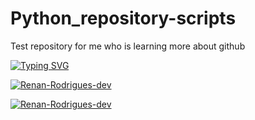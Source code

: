 # Python_repository-scripts
Test repository for me who is learning more about github

<article class="markdown-body entry-content container-lg f5" itemprop="text"><p dir="auto"><a href="https://git.io/typing-svg" rel="nofollow"><img src="https://camo.githubusercontent.com/3ea870c3ddfbe54333e58974b975935e69ccf6743cda38f48183da3bc9d66aa2/68747470733a2f2f726561646d652d747970696e672d7376672e64656d6f6c61622e636f6d2f3f666f6e743d267765696768743d3630302673697a653d33302670617573653d313030302672616e646f6d3d66616c73652677696474683d363030266c696e65733d48656c6c6f2b546865726521213b53656a616d2b42656d2b2d2b56696e646f732861292b616f2b6d65752b50657266696c21" alt="Typing SVG" data-canonical-src="https://readme-typing-svg.demolab.com/?font=&amp;weight=600&amp;size=30&amp;pause=1000&amp;random=false&amp;width=600&amp;lines=Hello+There!!;Sejam+Bem+-+Vindos(a)+ao+meu+Perfil!" style="max-width: 100%;"></a></p>
</article>

[![Renan-Rodrigues-dev]([https://github-readme-stats.vercel.app/api?username=iuricode&theme=dracula)](https://github.com/anuraghazra/github-readme-stats](https://github.com/Renan-Rodrigues-dev/Python_repository-scripts/edit/main/README.md))

[![Renan-Rodrigues-dev](https://github-readme-stats.vercel.app/api/top-langs/?username=iuricode&hide=html&layout=compact&theme=dracula)](https://github.com/anuraghazra/github-readme-stats)

